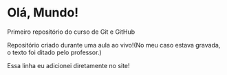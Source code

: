 # Olá, Mundo!
Primeiro repositório do curso de Git e GitHub

Repositório criado durante uma aula ao vivo!(No meu caso estava gravada, o texto foi ditado pelo professor.)

Essa linha eu adicionei diretamente no site!
